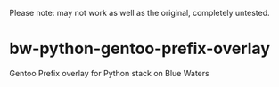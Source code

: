 Please note: may not work as well as the original, completely untested.
# bw-python-gentoo-prefix-overlay
Gentoo Prefix overlay for Python stack on Blue Waters